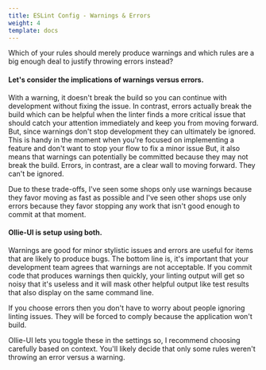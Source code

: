 ```yaml
---
title: ESLint Config - Warnings & Errors
weight: 4
template: docs
---
```


Which of your rules should merely produce warnings and which rules are a big enough deal to justify throwing errors
instead?

#### Let's consider the implications of warnings versus errors.

With a warning, it doesn't break the build so you can continue with development without fixing the issue. In contrast,
errors actually break the build which can be helpful when the linter finds a more critical issue that should catch your
attention immediately and keep you from moving forward. But, since warnings don't stop development they can ultimately
be ignored. This is handy in the moment when you're focused on implementing a feature and don't want to stop your flow
to fix a minor issue But, it also means that warnings can potentially be committed because they may not break the build.
Errors, in contrast, are a clear wall to moving forward. They can't be ignored.

Due to these trade-offs, I've seen some shops only use warnings because they favor moving as fast as possible and I've
seen other shops use only errors because they favor stopping any work that isn't good enough to commit at that moment.

#### Ollie-UI is setup using both.

Warnings are good for minor stylistic issues and errors are useful for items that are likely to produce bugs. The bottom
line is, it's important that your development team agrees that warnings are not acceptable. If you commit code that
produces warnings then quickly, your linting output will get so noisy that it's useless and it will mask other helpful
output like test results that also display on the same command line.

If you choose errors then you don't have to worry about people ignoring linting issues. They will be forced to comply
because the application won't build.

Ollie-UI lets you toggle these in the settings so, I recommend choosing carefully based on context. You'll likely decide
that only some rules weren't throwing an error versus a warning.